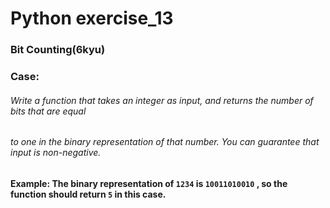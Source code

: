 # Python exercise_13
### Bit Counting(6kyu)



### Case:
###### Write a function that takes an integer as input, and returns the number of bits that are equal 
###### to one in the binary representation of that number. You can guarantee that input is non-negative.
#### Example: The binary representation of ``` 1234 ``` is ``` 10011010010 ``` , so the function should return ``` 5 ``` in this case.
